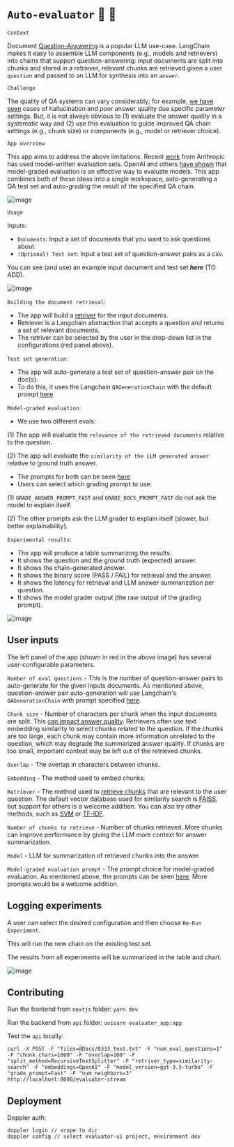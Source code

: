 # `Auto-evaluator` :brain: :memo:

`Context`

Document [Question-Answering](https://python.langchain.com/en/latest/use_cases/question_answering.html) is a popular LLM use-case. LangChain makes it easy to assemble LLM components (e.g., models and retrievers) into chains that support question-answering: input documents are split into chunks and stored in a retriever, relevant chunks are retrieved given a user `question` and passed to an LLM for synthesis into an `answer`.

 `Challenge`
  
The quality of QA systems can vary considerably; for example, [we have seen](https://lancemartin.notion.site/lancemartin/Lex-GPT-a3ad671766d34f4a9a078da7adf9d382) cases of hallucination and poor answer quality due specific parameter settings. But, it is not always obvious to (1) evaluate the answer quality in a systematic way and (2) use this evaluation to guide improved QA chain settings (e.g., chunk size) or components (e.g., model or retriever choice). 

 `App overview`

This app aims to address the above limitations. Recent [work](https://arxiv.org/abs/2212.09251) from Anthropic has used model-written evaluation sets. OpenAI and others [have shown](https://github.com/openai/evals/blob/main/evals/registry/modelgraded/closedqa.yaml) that model-graded evaluation is an effective way to evaluate models. This app combines both of these ideas into a single workspace, auto-generating a QA test set and auto-grading the result of the specified QA chain.

![image](https://user-images.githubusercontent.com/122662504/233764113-f0f55ffd-49cc-4b61-b371-1afb1c644a1f.png)
 
`Usage`

Inputs:

* `Documents`: Input a set of documents that you want to ask questions about.
* `(Optional) Test set`: Input a test set of question-answer pairs as a csv.

You can see (and use) an example input document and test set ***here*** (TO ADD).

![image](https://user-images.githubusercontent.com/122662504/233793757-aa5772ff-39e2-4331-9c43-ed1321166c80.png)

`Building the document retrieval`:

* The app will build a [retriver](https://blog.langchain.dev/retrieval/) for the input documents. 
* Retriever is a Langchain abstraction that accepts a question and returns a set of relevant documents. 
* The retriver can be selected by the user in the drop-down list in the configurations (red panel above).

`Test set generation`:

* The app will auto-generate a test set of question-answer pair on the doc(s). 
* To do this, it uses the Langchain `QAGenerationChain` with the default prompt [here](https://github.com/hwchase17/langchain/blob/master/langchain/chains/qa_generation/prompt.py). 

`Model-graded evaluation`: 

* We use two different evals: 

(1) The app will evaluate the `relevance of the retrieved documents` relative to the question.

(2) The app will evaluate the `similarity of the LLM generated answer` relative to ground truth answer.

* The prompts for both can be seen [here](https://github.com/dankolesnikov/evaluator-app/blob/main/api/text_utils.py)
* Users can select which grading prompt to use: 

(1) `GRADE_ANSWER_PROMPT_FAST` and `GRADE_DOCS_PROMPT_FAST` do not ask the model to explain itself.

(2) The other prompts ask the LLM grader to explain itself (slower, but better explainability). 

`Experimental results`:

* The app will produce a table summarizing the results.
* It shows the question and the ground truth (expected) answer.
* It shows the chain-generated answer.
* It shows the binary score (PASS / FAIL) for retrieval and the answer.
* It shows the latency for retrieval and LLM answer summarization per question. 
* It shows the model grader output (the raw output of the grading prompt).

![image](https://user-images.githubusercontent.com/122662504/233794221-c1f3f663-4295-4432-8b7b-c6bd89c9c273.png)

## User inputs

The left panel of the app (shown in red in the above image) has several user-configurable parameters.

`Number of eval questions` - This is the number of question-answer pairs to auto-generate for the given inputs documents. As mentioned above, question-answer pair auto-generation will use Langchain's `QAGenerationChain` with prompt specified [here](https://github.com/hwchase17/langchain/blob/master/langchain/chains/qa_generation/prompt.py).

`Chunk size` - Number of characters per chunk when the input documents are split. This [can impact answer quality](https://lancemartin.notion.site/lancemartin/Q-A-assistant-limitations-f576bf55b61c44e0970330ac3883315e). Retrievers often use text embedding similarity to select chunks related to the question. If the chunks are too large, each chunk may contain more information unrelated to the question, which may degrade the summarized answer quality. If chunks are too small, important context may be left out of the retrieved chunks.

`Overlap` - The overlap in characters between chunks. 
 
`Embedding` - The method used to embed chunks.
 
`Retriever` - The method used to [retrieve chunks](https://blog.langchain.dev/retrieval/) that are relevant to the user question. The default vector database used for similarity search is [FAISS](https://github.com/dankolesnikov/evaluator-app/blob/235105642ff1d0ab15be87be7328df71b403268b/api/evaluator_app.py#L131), but support for others is a welcome addition. You can also try other methods, such as [SVM](https://twitter.com/karpathy/status/1647025230546886658) or [TF-IDF](https://en.wikipedia.org/wiki/Tf%E2%80%93idf).

`Number of chunks to retrieve` - Number of chunks retrieved. More chunks can improve performance by giving the LLM more context for answer summarization.

`Model` - LLM for summarization of retrieved chunks into the answer.

`Model-graded evaluation prompt` - The prompt choice for model-graded evaluation. As mentioned above, the prompts can be seen [here](https://github.com/dankolesnikov/evaluator-app/blob/main/api/text_utils.py). More prompts would be a welcome addition.

## Logging experiments 

A user can select the desired configuration and then choose `Re-Run Experiment`.

This will run the new chain on the existing test set.

The results from all experiments will be summarized in the table and chart.

![image](https://user-images.githubusercontent.com/122662504/233794169-0bf36f04-546d-465c-ab3c-17d24742572e.png)

## Contributing

Run the frontend from `nextjs` folder:
`yarn dev`

Run the backend from `api` folder:
`uvicorn evaluator_app:app`

Test the `api` locally:
```
curl -X POST -F "files=@Docs/0333_text.txt" -F "num_eval_questions=1" -F "chunk_chars=1000" -F "overlap=100" -F "split_method=RecursiveTextSplitter" -F "retriver_type=similarity-search" -F "embeddings=OpenAI" -F "model_version=gpt-3.5-turbo" -F "grade_prompt=Fast" -F "num_neighbors=3" http://localhost:8000/evaluator-stream
 ```

## Deployment

Doppler auth:

```
doppler login // scope to dir
doppler config // select evaluator-ui project, environment dev
```
